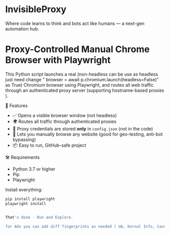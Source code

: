 # InvisibleProxy
Where code learns to think and bots act like humans — a next-gen automation hub.


# Proxy-Controlled Manual Chrome Browser with Playwright

This Python script launches a real (non-headless can be use as headless just need change " browser = await p.chromium.launch(headless=False)" as True) Chromium browser using Playwright, and routes all web traffic through an authenticated proxy server (supporting hostname-based proxies ).

🚀 Features

- ✅ Opens a visible browser window (not headless)
- 🌍 Routes all traffic through authenticated proxies
- 🔐 Proxy credentials are stored **only** in `config.json` (not in the code)
- 🧪 Lets you manually browse any website (good for geo-testing, anti-bot bypassing)
- 📦 Easy to run, GitHub-safe project


 🛠️ Requirements

- Python 3.7 or higher
- Pip
- Playwright

Install everything:

```bash
pip install playwright
playwright install


That's done - Run and Explore.

for Adv you can add diff fingerprints as needed ( UA, Kernal Info, Canva, WebGL etc can be change by using third party plugins. )

